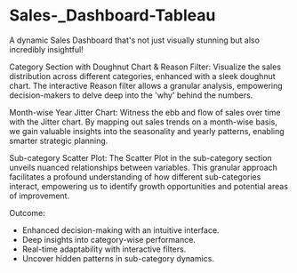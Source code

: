 # Sales-_Dashboard-Tableau
A dynamic Sales Dashboard that's not just visually stunning but also incredibly insightful!

Category Section with Doughnut Chart & Reason Filter:
Visualize the sales distribution across different categories, enhanced with a sleek doughnut chart. 
The interactive Reason filter allows a granular analysis, empowering decision-makers to delve deep into the 'why' behind the numbers.

Month-wise Year Jitter Chart:
Witness the ebb and flow of sales over time with the Jitter chart. By mapping out sales trends on a month-wise basis, 
we gain valuable insights into the seasonality and yearly patterns, enabling smarter strategic planning.

Sub-category Scatter Plot:
The Scatter Plot in the sub-category section unveils nuanced relationships between variables. 
This granular approach facilitates a profound understanding of how different sub-categories interact, 
empowering us to identify growth opportunities and potential areas of improvement.

Outcome:
- Enhanced decision-making with an intuitive interface.
- Deep insights into category-wise performance.
- Real-time adaptability with interactive filters.
- Uncover hidden patterns in sub-category dynamics.
